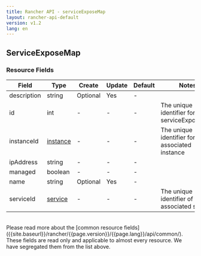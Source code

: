 ```yaml
---
title: Rancher API - serviceExposeMap
layout: rancher-api-default
version: v1.2
lang: en
---
```


## ServiceExposeMap



### Resource Fields

Field | Type | Create | Update | Default | Notes
---|---|---|---|---|---
description | string | Optional | Yes | - | 
id | int | - | - | - | The unique identifier for the serviceExposeMap
instanceId | [instance]({{site.baseurl}}/rancher/{{page.version}}/{{page.lang}}/api/api-resources/instance/) | - | - | - | The unique identifier for the associated instance
ipAddress | string | - | - | - | 
managed | boolean | - | - | - | 
name | string | Optional | Yes | - | 
serviceId | [service]({{site.baseurl}}/rancher/{{page.version}}/{{page.lang}}/api/api-resources/service/) | - | - | - | The unique identifier of the associated service

<br>
Please read more about the [common resource fields]({{site.baseurl}}/rancher/{{page.version}}/{{page.lang}}/api/common/). These fields are read only and applicable to almost every resource. We have segregated them from the list above.



